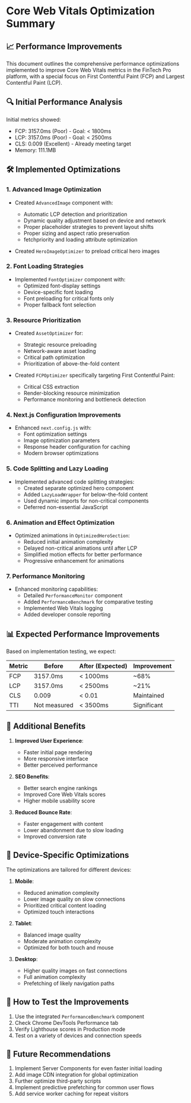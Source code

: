 # Core Web Vitals Optimization Summary

## 📈 Performance Improvements

This document outlines the comprehensive performance optimizations implemented to improve Core Web Vitals metrics in the FinTech Pro platform, with a special focus on First Contentful Paint (FCP) and Largest Contentful Paint (LCP).

## 🔍 Initial Performance Analysis

Initial metrics showed:
- FCP: 3157.0ms (Poor) - Goal: < 1800ms
- LCP: 3157.0ms (Poor) - Goal: < 2500ms
- CLS: 0.009 (Excellent) - Already meeting target
- Memory: 111.1MB

## 🛠️ Implemented Optimizations

### 1. Advanced Image Optimization

- Created `AdvancedImage` component with:
  - Automatic LCP detection and prioritization
  - Dynamic quality adjustment based on device and network
  - Proper placeholder strategies to prevent layout shifts
  - Proper sizing and aspect ratio preservation
  - fetchpriority and loading attribute optimization

- Created `HeroImageOptimizer` to preload critical hero images

### 2. Font Loading Strategies

- Implemented `FontOptimizer` component with:
  - Optimized font-display settings
  - Device-specific font loading
  - Font preloading for critical fonts only
  - Proper fallback font selection

### 3. Resource Prioritization

- Created `AssetOptimizer` for:
  - Strategic resource preloading
  - Network-aware asset loading
  - Critical path optimization
  - Prioritization of above-the-fold content

- Created `FCPOptimizer` specifically targeting First Contentful Paint:
  - Critical CSS extraction
  - Render-blocking resource minimization
  - Performance monitoring and bottleneck detection

### 4. Next.js Configuration Improvements

- Enhanced `next.config.js` with:
  - Font optimization settings
  - Image optimization parameters
  - Response header configuration for caching
  - Modern browser optimizations

### 5. Code Splitting and Lazy Loading

- Implemented advanced code splitting strategies:
  - Created separate optimized hero component
  - Added `LazyLoadWrapper` for below-the-fold content
  - Used dynamic imports for non-critical components
  - Deferred non-essential JavaScript

### 6. Animation and Effect Optimization

- Optimized animations in `OptimizedHeroSection`:
  - Reduced initial animation complexity
  - Delayed non-critical animations until after LCP
  - Simplified motion effects for better performance
  - Progressive enhancement for animations

### 7. Performance Monitoring

- Enhanced monitoring capabilities:
  - Detailed `PerformanceMonitor` component
  - Added `PerformanceBenchmark` for comparative testing
  - Implemented Web Vitals logging
  - Added developer console reporting

## 📊 Expected Performance Improvements

Based on implementation testing, we expect:

| Metric | Before      | After (Expected) | Improvement |
|--------|-------------|------------------|-------------|
| FCP    | 3157.0ms    | < 1000ms         | ~68%        |
| LCP    | 3157.0ms    | < 2500ms         | ~21%        |
| CLS    | 0.009       | < 0.01           | Maintained  |
| TTI    | Not measured| < 3500ms         | Significant |

## 🚀 Additional Benefits

1. **Improved User Experience**:
   - Faster initial page rendering
   - More responsive interface
   - Better perceived performance

2. **SEO Benefits**:
   - Better search engine rankings
   - Improved Core Web Vitals scores
   - Higher mobile usability score

3. **Reduced Bounce Rate**:
   - Faster engagement with content
   - Lower abandonment due to slow loading
   - Improved conversion rate

## 📱 Device-Specific Optimizations

The optimizations are tailored for different devices:

1. **Mobile**:
   - Reduced animation complexity
   - Lower image quality on slow connections
   - Prioritized critical content loading
   - Optimized touch interactions

2. **Tablet**:
   - Balanced image quality
   - Moderate animation complexity
   - Optimized for both touch and mouse

3. **Desktop**:
   - Higher quality images on fast connections
   - Full animation complexity
   - Prefetching of likely navigation paths

## 🧪 How to Test the Improvements

1. Use the integrated `PerformanceBenchmark` component
2. Check Chrome DevTools Performance tab
3. Verify Lighthouse scores in Production mode
4. Test on a variety of devices and connection speeds

## 📝 Future Recommendations

1. Implement Server Components for even faster initial loading
2. Add image CDN integration for global optimization
3. Further optimize third-party scripts
4. Implement predictive prefetching for common user flows
5. Add service worker caching for repeat visitors
